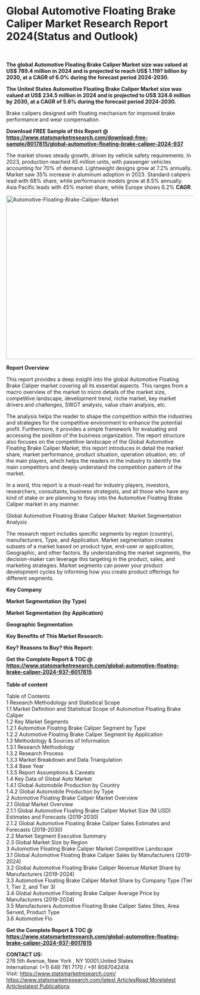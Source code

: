 <h1>Global Automotive Floating Brake Caliper Market Research Report 2024(Status and Outlook)</h1><br/><p><strong>The global Automotive Floating Brake Caliper Market size was valued at US$ 789.4 million in 2024 and is projected to reach US$ 1.119? billion by 2030, at a <strong>CAGR</strong> of 6.0% during the forecast period 2024-2030.</strong></p><p><strong>The United States Automotive Floating Brake Caliper Market size was valued at US$ 234.5 million in 2024 and is projected to US$ 324.6 million by 2030, at a <strong>CAGR</strong> of 5.6% during the forecast period 2024-2030.</strong></p><p>Brake calipers designed with floating mechanism for improved brake performance and wear compensation.</p><p><strong>Download FREE Sample of this Report @ <a href="https://www.statsmarketresearch.com/download-free-sample/8017815/global-automotive-floating-brake-caliper-2024-937">https://www.statsmarketresearch.com/download-free-sample/8017815/global-automotive-floating-brake-caliper-2024-937</a></strong></p><p>The market shows steady growth, driven by vehicle safety requirements. In 2023, production reached 45 million units, with passenger vehicles accounting for 70% of demand. Lightweight designs grow at 7.2% annually. Market saw 35% increase in aluminum adoption in 2023. Standard calipers lead with 68% share, while performance models grow at 8.5% annually. Asia Pacific leads with 45% market share, while Europe shows 6.2% <strong>CAGR</strong>.</p><p><img alt="Automotive-Floating-Brake-Caliper-Market" src="https://www.grandresearchstore.com/assets/report-images/Automotive_Floating_Brake_Caliper_Market.png" style="width: 730px; height: 438px;"></p><p><strong>Report Overview</strong></p><p>This report provides a deep insight into the global Automotive Floating Brake Caliper market covering all its essential aspects. This ranges from a macro overview of the market to micro details of the market size, competitive landscape, development trend, niche market, key market drivers and challenges, SWOT analysis, value chain analysis, etc.</p><p>The analysis helps the reader to shape the competition within the industries and strategies for the competitive environment to enhance the potential profit. Furthermore, it provides a simple framework for evaluating and accessing the position of the business organization. The report structure also focuses on the competitive landscape of the Global Automotive Floating Brake Caliper Market, this report introduces in detail the market share, market performance, product situation, operation situation, etc. of the main players, which helps the readers in the industry to identify the main competitors and deeply understand the competition pattern of the market.</p><p>In a word, this report is a must-read for industry players, investors, researchers, consultants, business strategists, and all those who have any kind of stake or are planning to foray into the Automotive Floating Brake Caliper market in any manner.</p><p>Global Automotive Floating Brake Caliper Market: Market Segmentation Analysis</p><p>The research report includes specific segments by region (country), manufacturers, Type, and Application. Market segmentation creates subsets of a market based on product type, end-user or application, Geographic, and other factors. By understanding the market segments, the decision-maker can leverage this targeting in the product, sales, and marketing strategies. Market segments can power your product development cycles by informing how you create product offerings for different segments.</p><p><strong>Key Company</strong></p><p><strong>Market Segmentation (by Type)</strong></p><p><strong>Market Segmentation (<strong>by Application</strong>)</strong></p><p><strong>Geographic Segmentation</strong></p><p><strong>Key Benefits of This Market Research:</strong></p><p><strong>Key? <strong>Reasons to Buy</strong>? this Report:</strong></p><div><b>Get the Complete Report & TOC @ <a href="https://www.statsmarketresearch.com/global-automotive-floating-brake-caliper-2024-937-8017815">https://www.statsmarketresearch.com/global-automotive-floating-brake-caliper-2024-937-8017815</a></b></div><br><b>Table of content</b><p>Table of Contents<br /> 1 Research Methodology and Statistical Scope<br /> 1.1 Market Definition and Statistical Scope of Automotive Floating Brake Caliper<br /> 1.2 Key Market Segments<br /> 1.2.1 Automotive Floating Brake Caliper Segment by Type<br /> 1.2.2 Automotive Floating Brake Caliper Segment by Application<br /> 1.3 Methodology & Sources of Information<br /> 1.3.1 Research Methodology<br /> 1.3.2 Research Process<br /> 1.3.3 Market Breakdown and Data Triangulation<br /> 1.3.4 Base Year<br /> 1.3.5 Report Assumptions & Caveats<br /> 1.4 Key Data of Global Auto Market<br /> 1.4.1 Global Automobile Production by Country<br /> 1.4.2 Global Automobile Production by Type<br /> 2 Automotive Floating Brake Caliper Market Overview<br /> 2.1 Global Market Overview<br /> 2.1.1 Global Automotive Floating Brake Caliper Market Size (M USD) Estimates and Forecasts (2019-2030)<br /> 2.1.2 Global Automotive Floating Brake Caliper Sales Estimates and Forecasts (2019-2030)<br /> 2.2 Market Segment Executive Summary<br /> 2.3 Global Market Size by Region<br /> 3 Automotive Floating Brake Caliper Market Competitive Landscape<br /> 3.1 Global Automotive Floating Brake Caliper Sales by Manufacturers (2019-2024)<br /> 3.2 Global Automotive Floating Brake Caliper Revenue Market Share by Manufacturers (2019-2024)<br /> 3.3 Automotive Floating Brake Caliper Market Share by Company Type (Tier 1, Tier 2, and Tier 3)<br /> 3.4 Global Automotive Floating Brake Caliper Average Price by Manufacturers (2019-2024)<br /> 3.5 Manufacturers Automotive Floating Brake Caliper Sales Sites, Area Served, Product Type<br /> 3.6 Automotive Flo<br><div><b>Get the Complete Report & TOC @ <a href="https://www.statsmarketresearch.com/global-automotive-floating-brake-caliper-2024-937-8017815">https://www.statsmarketresearch.com/global-automotive-floating-brake-caliper-2024-937-8017815</a></b></div></p> <b>CONTACT US:</b><br>276 5th Avenue, New York , NY 10001,United States<br>International: (+1) 646 781 7170 / +91 8087042414<br>Visit: <a href="https://www.statsmarketresearch.com/">https://www.statsmarketresearch.com/</a><br><a href="https://gyeongbokgung.com">https://www.statsmarketresearch.com/</a><a href="https://hallyeomaritime.com">latest Articles</a><a href="https://jingwansa.com">Read More</a><a href=https://nguoiviet.jp/">latest Articles</a><a href="https://www.intelmarketresearch.com/">latest Publications</a>